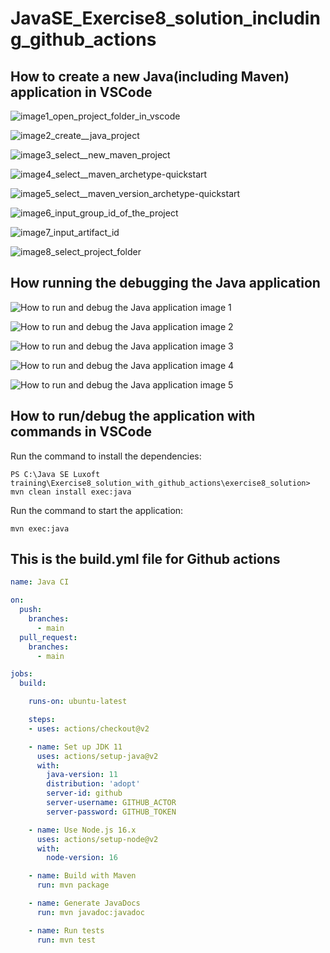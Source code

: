 # JavaSE_Exercise8_solution_including_github_actions

## How to create a new Java(including Maven) application in VSCode
![image1_open_project_folder_in_vscode](https://github.com/luiscoco/JavaSE_Exercise8_solution_including_github_actions/assets/32194879/4bb3cfd1-c1f2-41e3-bc1b-6559d4cab097)


![image2_create__java_project](https://github.com/luiscoco/JavaSE_Exercise8_solution_including_github_actions/assets/32194879/ceb8ef9c-4a5f-4a08-9030-fb6848644961)


![image3_select__new_maven_project](https://github.com/luiscoco/JavaSE_Exercise8_solution_including_github_actions/assets/32194879/fb0c525d-2c07-40e3-882e-87e9d931e2b0)


![image4_select__maven_archetype-quickstart](https://github.com/luiscoco/JavaSE_Exercise8_solution_including_github_actions/assets/32194879/f6f470e7-2922-4af4-b0d6-a44e8c2198b1)


![image5_select__maven_version_archetype-quickstart](https://github.com/luiscoco/JavaSE_Exercise8_solution_including_github_actions/assets/32194879/218304a7-8aef-4e83-98c9-877865bbbd3a)


![image6_input_group_id_of_the_project](https://github.com/luiscoco/JavaSE_Exercise8_solution_including_github_actions/assets/32194879/7cb276a7-7d1e-4352-bd8a-5ac34d4f7ac4)


![image7_input_artifact_id](https://github.com/luiscoco/JavaSE_Exercise8_solution_including_github_actions/assets/32194879/e99d56c9-48f7-43a5-aedc-857d4de424f1)


![image8_select_project_folder](https://github.com/luiscoco/JavaSE_Exercise8_solution_including_github_actions/assets/32194879/e1a05b39-f979-4967-9168-7eee1b51b694)

## How running the debugging the Java application

![How to run and debug the Java application image 1](https://github.com/luiscoco/JavaSE_Exercise8_solution_including_github_actions/assets/32194879/12e2c767-4a25-4fa8-9915-feb19d156a4b)


![How to run and debug the Java application image 2](https://github.com/luiscoco/JavaSE_Exercise8_solution_including_github_actions/assets/32194879/862e098d-57c3-47a2-9e0d-35557d0214da)


![How to run and debug the Java application image 3](https://github.com/luiscoco/JavaSE_Exercise8_solution_including_github_actions/assets/32194879/1b57ae3e-120b-4dc6-8648-f37e943f7314)


![How to run and debug the Java application image 4](https://github.com/luiscoco/JavaSE_Exercise8_solution_including_github_actions/assets/32194879/635f349c-705c-43a5-982a-edd2aa04b7e1)


![How to run and debug the Java application image 5](https://github.com/luiscoco/JavaSE_Exercise8_solution_including_github_actions/assets/32194879/d7ba9110-53dc-4ba3-a8e6-01ef9aa3069c)


## How to run/debug the application with commands in VSCode

Run the command to install the dependencies:

```
PS C:\Java SE Luxoft training\Exercise8_solution_with_github_actions\exercise8_solution> mvn clean install exec:java 
```

Run the command to start the application:

```
mvn exec:java
```

## This is the build.yml file for Github actions

```yml
name: Java CI

on:
  push:
    branches:
      - main
  pull_request:
    branches:
      - main

jobs:
  build:

    runs-on: ubuntu-latest

    steps:
    - uses: actions/checkout@v2

    - name: Set up JDK 11
      uses: actions/setup-java@v2
      with:
        java-version: 11
        distribution: 'adopt'
        server-id: github
        server-username: GITHUB_ACTOR
        server-password: GITHUB_TOKEN

    - name: Use Node.js 16.x
      uses: actions/setup-node@v2
      with:
        node-version: 16

    - name: Build with Maven
      run: mvn package

    - name: Generate JavaDocs
      run: mvn javadoc:javadoc

    - name: Run tests
      run: mvn test
```













































